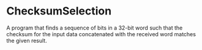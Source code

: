 # ChecksumSelection
A program that finds a sequence of bits in a 32-bit word such that the checksum for the input data concatenated with the received word matches the given result.
